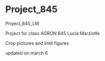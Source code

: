 # Project_845
Project_845_LM


Project for class AGRON 845 
Lucia Marziotte

Crop pictures and limit figures

updated on march 6
